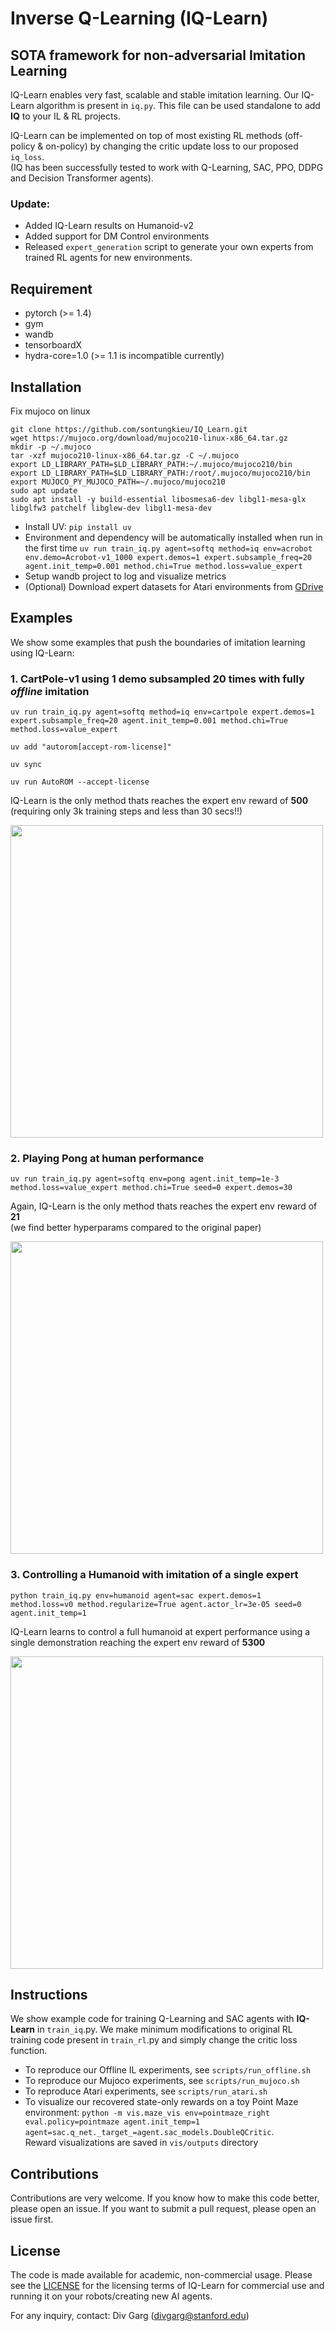 # Inverse Q-Learning (IQ-Learn)

## SOTA framework for non-adversarial Imitation Learning

IQ-Learn enables very fast, scalable and stable imitation learning.
Our IQ-Learn algorithm is present in `iq.py`. This file can be used standalone to add **IQ** to your IL & RL projects. 

IQ-Learn can be implemented on top of most existing RL methods (off-policy & on-policy) by changing the critic update loss to our proposed `iq_loss`. <br>
(IQ has been successfully tested to work with Q-Learning, SAC, PPO, DDPG and Decision Transformer agents).

### Update:
 
 - Added IQ-Learn results on Humanoid-v2
 - Added support for DM Control environments
 - Released `expert_generation` script to generate your own experts from trained RL agents for new environments.

## Requirement

- pytorch (>= 1.4)
- gym
- wandb
- tensorboardX
- hydra-core=1.0 (>= 1.1 is incompatible currently)

## Installation

Fix mujoco on linux
```
git clone https://github.com/sontungkieu/IQ_Learn.git
wget https://mujoco.org/download/mujoco210-linux-x86_64.tar.gz
mkdir -p ~/.mujoco
tar -xzf mujoco210-linux-x86_64.tar.gz -C ~/.mujoco
export LD_LIBRARY_PATH=$LD_LIBRARY_PATH:~/.mujoco/mujoco210/bin
export LD_LIBRARY_PATH=$LD_LIBRARY_PATH:/root/.mujoco/mujoco210/bin
export MUJOCO_PY_MUJOCO_PATH=~/.mujoco/mujoco210
sudo apt update
sudo apt install -y build-essential libosmesa6-dev libgl1-mesa-glx libglfw3 patchelf libglew-dev libgl1-mesa-dev

```


- Install UV: `pip install uv`
- Environment and dependency will be automatically installed when run in the first time `uv run train_iq.py agent=softq method=iq env=acrobot env.demo=Acrobot-v1_1000 expert.demos=1 expert.subsample_freq=20 agent.init_temp=0.001 method.chi=True method.loss=value_expert `
- Setup wandb project to log and visualize metrics
- (Optional) Download expert datasets for Atari environments from [GDrive](https://drive.google.com/file/d/1wKdMi10_X0oV4URdkv8JSCY0rRB8iBFq/view?usp=sharing)

## Examples

We show some examples that push the boundaries of imitation learning using IQ-Learn:

### 1. CartPole-v1 using 1 demo subsampled 20 times with fully *offline* imitation  

```
uv run train_iq.py agent=softq method=iq env=cartpole expert.demos=1 expert.subsample_freq=20 agent.init_temp=0.001 method.chi=True method.loss=value_expert
```
```
uv add "autorom[accept-rom-license]"
```
```
uv sync
```
```
uv run AutoROM --accept-license
```
IQ-Learn is the only method thats reaches the expert env reward of **500** (requiring only 3k training steps and less than 30 secs!!)

<img src="../docs/cartpole_example.png" width="500"> 

### 2. Playing Pong at human performance

```
uv run train_iq.py agent=softq env=pong agent.init_temp=1e-3 method.loss=value_expert method.chi=True seed=0 expert.demos=30
```

Again, IQ-Learn is the only method thats reaches the expert env reward of **21** <br>
(we find better hyperparams compared to the original paper)

<img src="../docs/pong_example.png" width="500"> 



### 3. Controlling a Humanoid with imitation of a single expert

```
python train_iq.py env=humanoid agent=sac expert.demos=1 method.loss=v0 method.regularize=True agent.actor_lr=3e-05 seed=0 agent.init_temp=1
```

IQ-Learn learns to control a full humanoid at expert performance using a single demonstration reaching the expert env reward of **5300** <br>

<img src="../docs/humanoid_example.png" width="500"> 

## Instructions
We show example code for training Q-Learning and SAC agents with **IQ-Learn** in `train_iq`.py. We make minimum modifications to original RL training code present in `train_rl`.py and simply change the critic loss function.
<!-- Our training code is present in `train_iq.py` which implements **IQ-Learn** on top of DQN/SAC RL agents by simply changing the Q-function update rule. RL training code is in `train_rl.py`. <br> IQ-Learn simplify modifies the loss function for the critic network, compared to vanilla RL. -->

- To reproduce our Offline IL experiments, see `scripts/run_offline.sh`
- To reproduce our Mujoco experiments, see `scripts/run_mujoco.sh`
- To reproduce Atari experiments, see `scripts/run_atari.sh`
- To visualize our recovered state-only rewards on a toy Point Maze environment: 
    `python -m vis.maze_vis env=pointmaze_right eval.policy=pointmaze agent.init_temp=1 agent=sac.q_net._target_=agent.sac_models.DoubleQCritic`. <br>
    Reward visualizations are saved in `vis/outputs` directory

## Contributions

Contributions are very welcome. If you know how to make this code better, please open an issue. If you want to submit a pull request, please open an issue first. 

## License

The code is made available for academic, non-commercial usage. Please see the [LICENSE](LICENSE.md) for the licensing terms of IQ-Learn for commercial use and running it on your robots/creating new AI agents.

For any inquiry, contact: Div Garg ([divgarg@stanford.edu](mailto:divgarg@stanford.edu?subject=[GitHub]%IQ-Learn))


